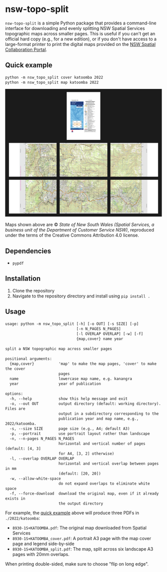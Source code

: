 # nsw-topo-split

`nsw-topo-split` is a simple Python package that provides a command-line
interface for downloading and evenly splitting NSW Spatial Services topographic
maps across smaller pages. This is useful if you can't get an official hard copy
(e.g., for a new edition), or if you don't have access to a large-format printer
to print the digital maps provided on the [NSW Spatial Collaboration
Portal](https://portal.spatial.nsw.gov.au/portal/apps/webappviewer/index.html?id=06e3c2e0de1e4efda863854048c613c6).

## Quick example
```
python -m nsw_topo_split cover katoomba 2022
python -m nsw_topo_split map katoomba 2022
```
![example](example.png)

Maps shown above are © *State of New South Wales (Spatial Services, a business
unit of the Department of Customer Service NSW)*,  reproduced under the terms of
the Creative Commons Attribution 4.0 license.

## Dependencies
- `pypdf`

## Installation
1. Clone the repository
2. Navigate to the repository directory and install using `pip install .`

## Usage
```
usage: python -m nsw_topo_split [-h] [-o OUT] [-s SIZE] [-p]
                                [-n N_PAGES N_PAGES]
                                [-l OVERLAP OVERLAP] [-w] [-f]
                                {map,cover} name year

split a NSW topographic map across smaller pages

positional arguments:
  {map,cover}           'map' to make the map pages, 'cover' to make the cover
                        pages
  name                  lowercase map name, e.g. kanangra
  year                  year of publication

options:
  -h, --help            show this help message and exit
  -o, --out OUT         output directory (default: working directory). Files are
                        output in a subdirectory corresponding to the
                        publication year and map name, e.g., 2022/katoomba.
  -s, --size SIZE       page size (e.g., A4; default A3)
  -p, --portrait        use portrait layout rather than landscape
  -n, --n-pages N_PAGES N_PAGES
                        horizontal and vertical number of pages (default: [4, 3]
                        for A4, [3, 2] otherwise)
  -l, --overlap OVERLAP OVERLAP
                        horizontal and vertical overlap between pages in mm
                        (default: [20, 20])
  -w, --allow-white-space
                        do not expand overlaps to eliminate white space
  -f, --force-download  download the original map, even if it already exists in
                        the output directory
```

For example, the [quick example](#quick-example) above will produce three PDFs
in `./2022/katoomba`:
- `8930-1S+KATOOMBA.pdf`: The original map downloaded from Spatial Services
- `8930-1S+KATOOMBA_cover.pdf`: A portrait A3 page with the map cover page
    and legend side-by-side
- `8930-1S+KATOOMBA_split.pdf`: The map, split across six landscape A3 pages
  with 20mm overlaps.

When printing double-sided, make sure to choose "flip on long edge".
